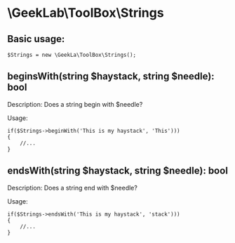 # \GeekLab\ToolBox\Strings

## Basic usage:
`$Strings = new \GeekLa\ToolBox\Strings();`

## beginsWith(string $haystack, string $needle): bool
Description: Does a string begin with $needle?
 
Usage:
    
    if($Strings->beginWith('This is my haystack', 'This')))
    {
        //...
    }
  
## endsWith(string $haystack, string $needle): bool
Description: Does a string end with $needle?
 
Usage:
    
    if($Strings->endsWith('This is my haystack', 'stack')))
    {
        //...
    }
